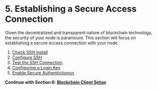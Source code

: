 # 5. Establishing a Secure Access Connection

Given the decentralized and transparent nature of blockchain technology, the security of your node is paramount. This section will focus on establishing a secure access connection with your node.

1. [Check SSH Install](./01-ssh-check.md)
2. [Configure SSH](./02-ssh-config.md)
3. [Test the SSH Connection](./03-ssh-test.md)
4. [Configuring a Login Key](./04-key-login.md)
5. [Enable Secure Authentictionon](./05-secure-auth.md)

**Continue with Section 6: [Blockchain Client Setup](/6-blockchain-client/)**
